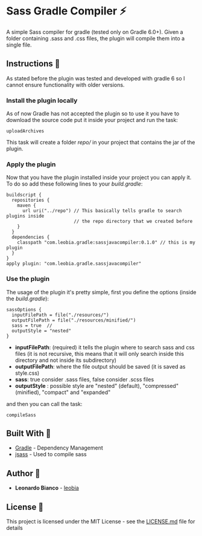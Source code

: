 
# Sass Gradle Compiler :zap:

A simple Sass compiler for gradle (tested only on Gradle 6.0+). Given a folder containing .sass and .css files, the plugin will compile them into a single file. 

## Instructions :pencil:

As stated before the plugin was tested and developed with gradle 6 so I cannot ensure functionality with older versions.

### Install the plugin locally

As of now Gradle has not accepted the plugin so to use it you have to download the source code put it inside your project and run the task:

    uploadArchives

This task will create a folder *repo/* in your project that contains the jar of the plugin.

### Apply the plugin
Now that you have the plugin installed inside your project you can apply it. 
To do so add these following lines to your *build.gradle*:

    buildscript {  
      repositories {  
        maven {  
          url uri("../repo") // This basically tells gradle to search plugins inside 
                             // the repo directory that we created before
        }  
      }  
      dependencies {  
        classpath "com.leobia.gradle:sassjavacompiler:0.1.0" // this is my plugin
      }  
    }
    apply plugin: "com.leobia.gradle.sassjavacompiler"

### Use the plugin
The usage of the plugin it's pretty simple, first you define the options (inside the *build.gradle*):

    sassOptions {  
      inputFilePath = file("./resources/")   
      outputFilePath = file("./resources/minified/")
      sass = true  // 
      outputStyle = "nested"  
    }

 - **inputFilePath**: (required) it tells the plugin where to search sass and css files (it is not recursive, this means that it will only search inside this directory and not inside its subdirectory)
 - **outputFilePath**: where the file output should be saved (it is saved as style.css)
 - **sass**: true consider .sass files, false consider .scss files
 - **outputStyle** : possible style are "nested" (default), "compressed" (minified), "compact" and "expanded"

and then you can call the task:

    compileSass

## Built With :hammer:

* [Gradle](https://gradle.org/) - Dependency Management
* [jsass](https://jsass.readthedocs.io/en/latest/) - Used to compile sass

## Author :boy:

* **Leonardo Bianco** - [leobia](https://github.com/leobia)

## License :page_facing_up:

This project is licensed under the MIT License - see the [LICENSE.md](LICENSE) file for details


